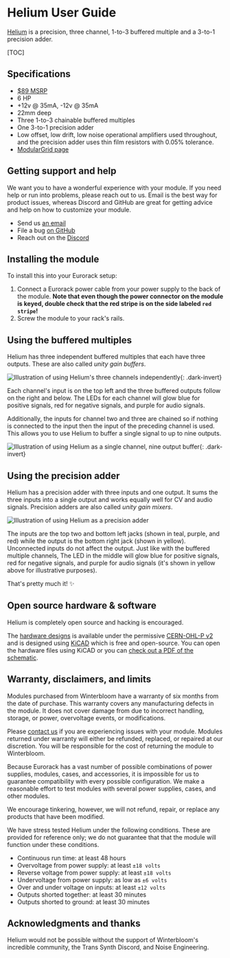 # Helium User Guide

[Helium](https://winterbloom.com/shop/helium) is a precision, three channel, 1-to-3 buffered multiple and a 3-to-1 precision adder.

[TOC]

## Specifications

* [$89 MSRP](https://winterbloom.com/shop/helium)
* 6 HP
* +12v @ 35mA, -12v @ 35mA
* 22mm deep
* Three 1-to-3 chainable buffered multiples
* One 3-to-1 precision adder
* Low offset, low drift, low noise operational amplifiers used throughout, and the precision adder uses thin film resistors with 0.05% tolerance.
* [ModularGrid page](https://www.modulargrid.net/e/winterbloom-helium)

## Getting support and help

We want you to have a wonderful experience with your module. If you need help or run into problems, please reach out to us. Email is the best way for product issues, whereas Discord and GitHub are great for getting advice and help on how to customize your module.

* Send us [an email](mailto:support@winterbloom.com)
* File a bug [on GitHub](https://github.com/wntrblm/Castor_and_Pollux/issues)
* Reach out on the [Discord][discord]


## Installing the module

To install this into your Eurorack setup:

1. Connect a Eurorack power cable from your power supply to the back of the module. **Note that even though the power connector on the module is keyed, double check that the red stripe is on the side labeled `red stripe`!**
1. Screw the module to your rack's rails.


## Using the buffered multiples

Helium has three independent buffered multiples that each have three outputs. These are also called *unity gain buffers*.

![Illustration of using Helium's three channels independently](/images/three-channel.png){: .dark-invert}

Each channel's input is on the top left and the three buffered outputs follow on the right and below. The LEDs for each channel will glow blue for positive signals, red for negative signals, and purple for audio signals.

Additionally, the inputs for channel two and three are chained so if nothing is connected to the input then the input of the preceding channel is used. This allows you to use Helium to buffer a single signal to up to nine outputs.

![Illustration of using Helium as a single channel, nine output buffer](/images/one-channel.png){: .dark-invert}


## Using the precision adder

Helium has a precision adder with three inputs and one output. It sums the three inputs into a single output and works equally well for CV and audio signals. Precision adders are also called *unity gain mixers*.

![Illustration of using Helium as a precision adder](/images/adder.png)

The inputs are the top two and bottom left jacks (shown in teal, purple, and red) while the output is the bottom right jack (shown in yellow). Unconnected inputs do not affect the output. Just like with the buffered multiple channels, The LED in the middle will glow blue for positive signals, red for negative signals, and purple for audio signals (it's shown in yellow above for illustrative purposes).

That's pretty much it! ✨


## Open source hardware & software

Helium is completely open source and hacking is encouraged.

The [hardware designs](https://github.com/wntrblm/Helium/tree/main/hardware) is available under the permissive [CERN-OHL-P v2](https://cern-ohl.web.cern.ch/) and is designed using [KiCAD](https://kicad.org/) which is free and open-source. You can open the hardware files using KiCAD or you can [check out a PDF of the schematic](https://github.com/wntrblm/Helium/tree/main/hardware/board/board.pdf).

<!-- ![Open Source Hardware Association mark](images/oshw.svg){class=oshw} Helium is [certified open source hardware](TODO) -->


## Warranty, disclaimers, and limits

Modules purchased from Winterbloom have a warranty of six months from the date of purchase. This warranty covers any manufacturing defects in the module. It does not cover damage from due to incorrect handling, storage, or power, overvoltage events, or modifications.

Please [contact us](mailto:support@winterbloom.com) if you are experiencing issues with your module. Modules returned under warranty will either be refunded, replaced, or repaired at our discretion. You will be responsible for the cost of returning the module to Winterbloom.

Because Eurorack has a vast number of possible combinations of power supplies, modules, cases, and accessories, it is impossible for us to guarantee compatibility with every possible configuration. We make a reasonable effort to test modules with several power supplies, cases, and other modules.

We encourage tinkering, however, we will not refund, repair, or replace any products that have been modified.

We have stress tested Helium under the following conditions. These are provided for reference only; we do not guarantee that that the module will function under these conditions.

* Continuous run time: at least 48 hours
* Overvoltage from power supply: at least `±18 volts`
* Reverse voltage from power supply: at least `±18 volts`
* Undervoltage from power supply: as low as `±6 volts`
* Over and under voltage on inputs: at least `±12 volts`
* Outputs shorted together: at least 30 minutes
* Outputs shorted to ground: at least 30 minutes


## Acknowledgments and thanks

Helium would not be possible without the support of Winterbloom's incredible community, the Trans Synth Discord, and Noise Engineering.

[discord]: https://discord.gg/UpfqghQ
